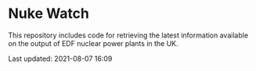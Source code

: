 # Nuke Watch

This repository includes code for retrieving the latest information available on the output of EDF nuclear power plants in the UK.

Last updated: 2021-08-07 16:09
